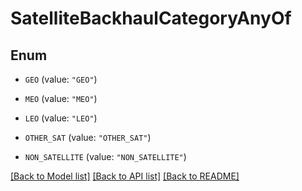 # SatelliteBackhaulCategoryAnyOf

## Enum


* `GEO` (value: `"GEO"`)

* `MEO` (value: `"MEO"`)

* `LEO` (value: `"LEO"`)

* `OTHER_SAT` (value: `"OTHER_SAT"`)

* `NON_SATELLITE` (value: `"NON_SATELLITE"`)


[[Back to Model list]](../README.md#documentation-for-models) [[Back to API list]](../README.md#documentation-for-api-endpoints) [[Back to README]](../README.md)


